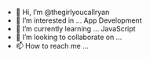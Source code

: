 - 👋 Hi, I’m @thegirlyoucallryan
- 👀 I’m interested in ... App Development
- 🌱 I’m currently learning ... JavaScript
- 💞️ I’m looking to collaborate on ... 
- 📫 How to reach me ... 

<!---
thegirlyoucallryan/thegirlyoucallryan is a ✨ special ✨ repository because its `README.md` (this file) appears on your GitHub profile.
You can click the Preview link to take a look at your changes.
--->
